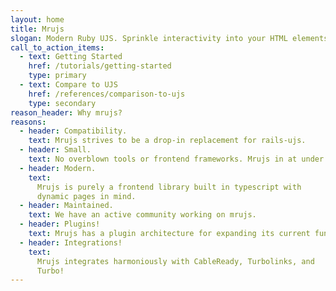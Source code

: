 ```yaml
---
layout: home
title: Mrujs
slogan: Modern Ruby UJS. Sprinkle interactivity into your HTML elements using data attributes.
call_to_action_items:
  - text: Getting Started
    href: /tutorials/getting-started
    type: primary
  - text: Compare to UJS
    href: /references/comparison-to-ujs
    type: secondary
reason_header: Why mrujs?
reasons:
  - header: Compatibility.
    text: Mrujs strives to be a drop-in replacement for rails-ujs.
  - header: Small.
    text: No overblown tools or frontend frameworks. Mrujs in at under 10kb minified + gzipped.
  - header: Modern.
    text:
      Mrujs is purely a frontend library built in typescript with
      dynamic pages in mind.
  - header: Maintained.
    text: We have an active community working on mrujs.
  - header: Plugins!
    text: Mrujs has a plugin architecture for expanding its current functionality to suit your needs.
  - header: Integrations!
    text:
      Mrujs integrates harmoniously with CableReady, Turbolinks, and
      Turbo!
---
```


